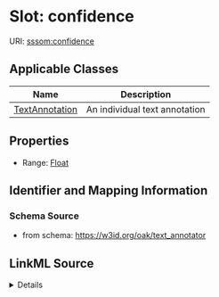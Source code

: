 # Slot: confidence

URI: [sssom:confidence](http://w3id.org/sssom/confidence)



<!-- no inheritance hierarchy -->




## Applicable Classes

| Name | Description |
| --- | --- |
[TextAnnotation](TextAnnotation.md) | An individual text annotation






## Properties

* Range: [Float](Float.md)







## Identifier and Mapping Information







### Schema Source


* from schema: https://w3id.org/oak/text_annotator




## LinkML Source

<details>
```yaml
name: confidence
from_schema: https://w3id.org/oak/text_annotator
rank: 1000
slot_uri: sssom:confidence
alias: confidence
owner: TextAnnotation
domain_of:
- TextAnnotation
range: float

```
</details>